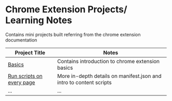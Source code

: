 # Chrome Extension Projects/ Learning Notes

Contains mini projects built referring from the chrome extension documentation

| Project Title                                       | Notes                                                               |
| --------------------------------------------------- | ------------------------------------------------------------------- |
| [Basics](basics)                                    | Contains introduction to chrome extension basics                    |
| [Run scripts on every page]([reading--extension](https://github.com/AnushaDeviR/chrome-extension-builds/tree/reading-time-extension)) | More in-depth details on manifest.json and intro to content scripts |
| ...                                                 | ...                                                                 |
